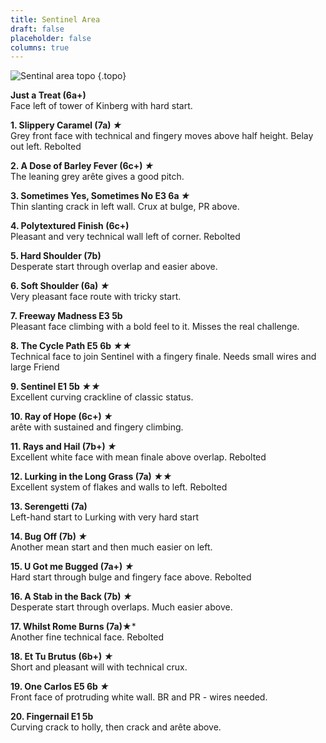 ```yaml
---
title: Sentinel Area
draft: false
placeholder: false
columns: true
---
```


![Sentinal area topo](/img/north-wales/border-region/clwyd-limestone/Sentinel-copy.jpg)
{.topo}

**Just a Treat (6a+)**  
Face left of tower of Kinberg with hard start.

**1. Slippery Caramel (7a) *★***  
Grey front face with technical and fingery moves above half height. Belay out left. Rebolted

**2. A Dose of Barley Fever (6c+) *★***  
The leaning grey arête gives a good pitch.

**3. Sometimes Yes, Sometimes No E3 6a *★***  
Thin slanting crack in left wall. Crux at bulge, PR above.

**4. Polytextured Finish (6c+)**  
Pleasant and very technical wall left of corner. Rebolted

**5. Hard Shoulder (7b)**  
Desperate start through overlap and easier above.

**6. Soft Shoulder (6a) *★***  
Very pleasant face route with tricky start.

**7. Freeway Madness E3 5b**  
Pleasant face climbing with a bold feel to it. Misses the real challenge.

**8. The Cycle Path E5 6b *★★***  
Technical face to join Sentinel with a fingery finale. Needs small wires and large Friend

**9. Sentinel E1 5b *★★***  
Excellent curving crackline of classic status.

**10. Ray of Hope (6c+) *★***  
arête with sustained and fingery climbing.

**11. Rays and Hail (7b+) *★***  
Excellent white face with mean finale above overlap. Rebolted

**12. Lurking in the Long Grass (7a) *★★***  
Excellent system of flakes and walls to left. Rebolted

**13. Serengetti (7a)**  
Left-hand start to Lurking with very hard start

**14. Bug Off (7b) *★***  
Another mean start and then much easier on left.

**15. U Got me Bugged (7a+) *★***  
Hard start through bulge and fingery face above. Rebolted

**16. A Stab in the Back (7b) *★***  
Desperate start through overlaps. Much easier above.

**17. Whilst Rome Burns (7a)★***  
Another fine technical face. Rebolted

**18. Et Tu Brutus (6b+) *★***  
Short and pleasant will with technical crux.

**19. One Carlos E5 6b *★***  
Front face of protruding white wall. BR and PR - wires needed.

**20. Fingernail E1 5b**  
Curving crack to holly, then crack and arête above.

